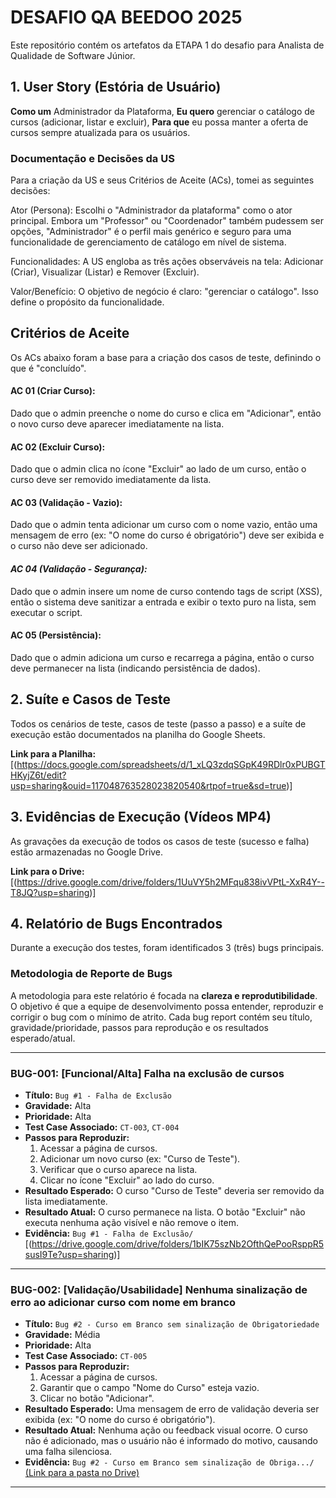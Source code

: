 # DESAFIO QA BEEDOO 2025

Este repositório contém os artefatos da ETAPA 1 do desafio para Analista de Qualidade de Software Júnior.

## 1. User Story (Estória de Usuário)

**Como um** Administrador da Plataforma, 
**Eu quero** gerenciar o catálogo de cursos (adicionar, listar e excluir), 
**Para que** eu possa manter a oferta de cursos sempre atualizada para os usuários.

### Documentação e Decisões da US

Para a criação da US e seus Critérios de Aceite (ACs), tomei as seguintes decisões:

Ator (Persona): Escolhi o "Administrador da plataforma" como o ator principal. Embora um "Professor" ou "Coordenador" também pudessem ser opções, "Administrador" é o perfil mais genérico e seguro para uma funcionalidade de gerenciamento de catálogo em nível de sistema.

Funcionalidades: A US engloba as três ações observáveis na tela: Adicionar (Criar), Visualizar (Listar) e Remover (Excluir).

Valor/Benefício: O objetivo de negócio é claro: "gerenciar o catálogo". Isso define o propósito da funcionalidade.
## Critérios de Aceite

Os ACs abaixo foram a base para a criação dos casos de teste, definindo o que é "concluído".

#### AC 01 (Criar Curso): 
Dado que o admin preenche o nome do curso e clica em "Adicionar", então o novo curso deve aparecer imediatamente na lista.

#### AC 02 (Excluir Curso):
Dado que o admin clica no ícone "Excluir" ao lado de um curso, então o curso deve ser removido imediatamente da lista.

#### AC 03 (Validação - Vazio): 
Dado que o admin tenta adicionar um curso com o nome vazio, então uma mensagem de erro (ex: "O nome do curso é obrigatório") deve ser exibida e o curso não deve ser adicionado.

#### *AC 04 (Validação - Segurança):* 
Dado que o admin insere um nome de curso contendo tags de script (XSS), então o sistema deve sanitizar a entrada e exibir o texto puro na lista, sem executar o script.

#### AC 05 (Persistência): 
Dado que o admin adiciona um curso e recarrega a página, então o curso deve permanecer na lista (indicando persistência de dados).

## 2. Suíte e Casos de Teste

Todos os cenários de teste, casos de teste (passo a passo) e a suíte de execução estão documentados na planilha do Google Sheets.

**Link para a Planilha:** [(https://docs.google.com/spreadsheets/d/1_xLQ3zdqSGpK49RDlr0xPUBGTHKyjZ6t/edit?usp=sharing&ouid=117048763528023820540&rtpof=true&sd=true)]

## 3. Evidências de Execução (Vídeos MP4)

As gravações da execução de todos os casos de teste (sucesso e falha) estão armazenadas no Google Drive.

**Link para o Drive:** [(https://drive.google.com/drive/folders/1UuVY5h2MFqu838ivVPtL-XxR4Y--T8JQ?usp=sharing)]

## 4. Relatório de Bugs Encontrados

Durante a execução dos testes, foram identificados 3 (três) bugs principais.

### Metodologia de Reporte de Bugs

A metodologia para este relatório é focada na **clareza e reprodutibilidade**. O objetivo é que a equipe de desenvolvimento possa entender, reproduzir e corrigir o bug com o mínimo de atrito. Cada bug report contém seu título, gravidade/prioridade, passos para reprodução e os resultados esperado/atual.

---

### BUG-001: [Funcional/Alta] Falha na exclusão de cursos

* **Título:** `Bug #1 - Falha de Exclusão`
* **Gravidade:** Alta
* **Prioridade:** Alta
* **Test Case Associado:** `CT-003`, `CT-004`
* **Passos para Reproduzir:**
    1.  Acessar a página de cursos.
    2.  Adicionar um novo curso (ex: "Curso de Teste").
    3.  Verificar que o curso aparece na lista.
    4.  Clicar no ícone "Excluir" ao lado do curso.
* **Resultado Esperado:** O curso "Curso de Teste" deveria ser removido da lista imediatamente.
* **Resultado Atual:** O curso permanece na lista. O botão "Excluir" não executa nenhuma ação visível e não remove o item.
* **Evidência:** `Bug #1 - Falha de Exclusão/` [(https://drive.google.com/drive/folders/1bIK75szNb2OfthQePooRsppR5susI9Te?usp=sharing)]

---

### BUG-002: [Validação/Usabilidade] Nenhuma sinalização de erro ao adicionar curso com nome em branco

* **Título:** `Bug #2 - Curso em Branco sem sinalização de Obrigatoriedade`
* **Gravidade:** Média
* **Prioridade:** Alta
* **Test Case Associado:** `CT-005`
* **Passos para Reproduzir:**
    1.  Acessar a página de cursos.
    2.  Garantir que o campo "Nome do Curso" esteja vazio.
    3.  Clicar no botão "Adicionar".
* **Resultado Esperado:** Uma mensagem de erro de validação deveria ser exibida (ex: "O nome do curso é obrigatório").
* **Resultado Atual:** Nenhuma ação ou feedback visual ocorre. O curso não é adicionado, mas o usuário não é informado do motivo, causando uma falha silenciosa.
* **Evidência:** `Bug #2 - Curso em Branco sem sinalização de Obriga.../` [(Link para a pasta no Drive)](https://drive.google.com/drive/folders/1Xv-Dg2Dn1qKvxMAGrRboUMtFtPAtuRar?usp=sharing)

---

